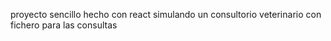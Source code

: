 proyecto sencillo hecho con react simulando un consultorio veterinario con fichero para las consultas
